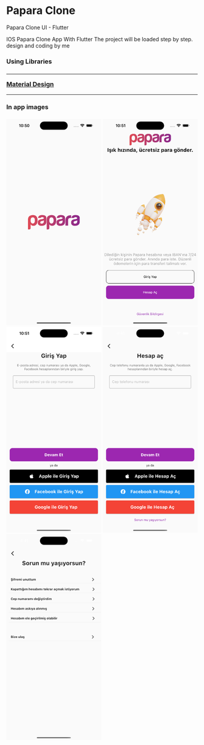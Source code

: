 # Papara Clone
Papara Clone UI - Flutter

IOS Papara Clone App With Flutter
The project will be loaded step by step.
design and coding by me



<h3>Using Libraries<h3>
<hr>
  <a href="https://material.io/" target="_blank">Material Design</a>
<hr>
<div style="float:center">
  <h4> In app images </h4>
<img src="https://github.com/BUYRAK/PaparaClone/blob/master/screenshots/splash-page.png" width="250px">
<img src="https://github.com/BUYRAK/PaparaClone/blob/master/screenshots/welcome-page.png" width="250px">
<img src="https://github.com/BUYRAK/PaparaClone/blob/master/screenshots/login-page.png" width="250px">
<img src="https://github.com/BUYRAK/PaparaClone/blob/master/screenshots/register-page.png" width="250px">
<img src="https://github.com/BUYRAK/PaparaClone/blob/master/screenshots/help-page.png" width="250px">
<div>
